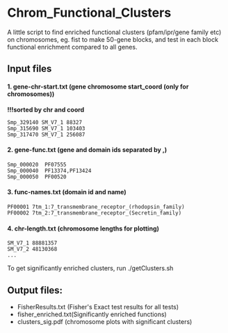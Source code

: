 # Chrom_Functional_Clusters
A little script to find enriched functional clusters (pfam/ipr/gene family etc) on chromosomes, eg. fist to make 50-gene blocks, and test in each block functional enrichment compared to all genes.

## Input files

#### 1. gene-chr-start.txt	(gene chromosome start_coord (only for chromosomes))

**!!!sorted by chr and coord**

~~~~~~
Smp_329140 SM_V7_1 88327
Smp_315690 SM_V7_1 103403
Smp_317470 SM_V7_1 256087
~~~~~~

#### 2. gene-func.txt (gene and domain ids separated by ,)

~~~~~~
Smp_000020	PF07555
Smp_000040	PF13374,PF13424
Smp_000050	PF00520
~~~~~~

#### 3. func-names.txt (domain id and name)

~~~~~~
PF00001	7tm_1:7_transmembrane_receptor_(rhodopsin_family)
PF00002	7tm_2:7_transmembrane_receptor_(Secretin_family)
~~~~~~

#### 4. chr-length.txt (chromosome lengths for plotting)

~~~~~~
SM_V7_1 88881357
SM_V7_2 48130368
...
~~~~~~

To get significantly enriched clusters, run ./getClusters.sh

## Output files:

- FisherResults.txt (Fisher's Exact test results for all tests)
- fisher_enriched.txt(Significantly enriched functions)
- clusters_sig.pdf (chromosome plots with significant clusters)
